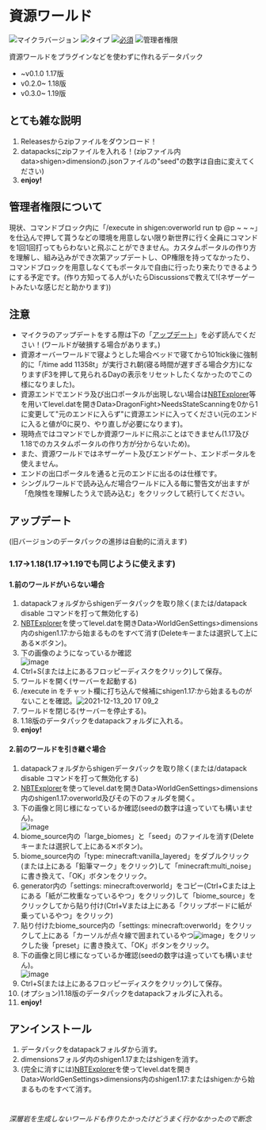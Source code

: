 # 資源ワールド <!-- ![ダウンロード数](https://img.shields.io/github/downloads/tunakaniri/shigen/total) -->
![マイクラバージョン](https://img.shields.io/badge/Minecraft%20Ver-Java%201.17~1.19-brightgreen) ![タイプ](https://img.shields.io/badge/Type-datapack-orange) [![必須](https://img.shields.io/badge/Required-tunakan--resourcepack-blue)](../../../tunakan-resourcepack) ![管理者権限](https://img.shields.io/badge/Need%20OP-Now%3AAll%20users→Future%3ANone-lightgrey)

資源ワールドをプラグインなどを使わずに作れるデータパック
- ~v0.1.0 1.17版
- v0.2.0~ 1.18版
- v0.3.0~ 1.19版

## とても雑な説明
1. Releasesからzipファイルをダウンロード！
2. datapacksにzipファイルを入れる！(zipファイル内data>shigen>dimensionの.jsonファイルの"seed"の数字は自由に変えてください)
3. **enjoy!**

## 管理者権限について
現状、コマンドブロック内に「/execute in shigen:overworld run tp @p ~ ~ ~」を仕込んで押して貰うなどの環境を用意しない限り新世界に行く全員にコマンドを1回1回打ってもらわないと飛ぶことができません。カスタムポータルの作り方を理解し、組み込みができ次第アップデートし、OP権限を持ってなかったり、コマンドブロックを用意しなくてもポータルで自由に行ったり来たりできるようにする予定です。(作り方知ってる人がいたらDiscussionsで教えて!(ネザーゲートみたいな感じだと助かります))

## 注意
 - マイクラのアップデートをする際は下の「[アップデート](#アップデート)」を必ず読んでください！(ワールドが破損する場合があります。)
 - 資源オーバーワールドで寝ようとした場合ベッドで寝てから101tick後に強制的に「/time add 11358t」が実行され朝(寝る時間が遅すぎる場合夕方)になります(F3を押して見られるDayの表示をリセットしたくなかったのでこの様になりました)。
 - 資源エンドでエンドラ及び出口ポータルが出現しない場合は[NBTExplorer](https://www.minecraftforum.net/forums/mapping-and-modding-java-edition/minecraft-tools/1262665-nbtexplorer-nbt-editor-for-windows-and-mac)等を用いてlevel.datを開きData>DragonFight>NeedsStateScanningを0から1に変更して"元のエンドに入らず"に資源エンドに入ってください(元のエンドに入ると値が0に戻り、やり直しが必要になります)。
 - 現時点ではコマンドでしか資源ワールドに飛ぶことはできません(1.17及び1.18でのカスタムポータルの作り方が分からないため)。
 - また、資源ワールドではネザーゲート及びエンドゲート、エンドポータルを使えません。
 - エンドの出口ポータルを通ると元のエンドに出るのは仕様です。
 - シングルワールドで読み込んだ場合ワールドに入る毎に警告文が出ますが「危険性を理解したうえで読み込む」をクリックして続行してください。

## アップデート
(旧バージョンのデータパックの進捗は自動的に消えます)
 ### 1.17→1.18(1.17→1.19でも同じように使えます)
 #### 1.前のワールドがいらない場合
 1. datapackフォルダからshigenデータパックを取り除く(または/datapack disable コマンドを打って無効化する)
 2. [NBTExplorer](https://github.com/jaquadro/NBTExplorer/releases/)を使ってlevel.datを開きData>WorldGenSettings>dimensions内のshigen1.17:から始まるものをすべて消す(Deleteキーまたは選択して上にある✕ボタン)。
 3. 下の画像のようになっているか確認<br>![image](https://user-images.githubusercontent.com/55052380/154085102-54be3e5d-bef2-455f-b44e-a682f22bc8fa.png)
 4. Ctrl+S(または上にあるフロッピーディスクをクリック)して保存。
 5. ワールドを開く(サーバーを起動する)
 6. /execute in をチャット欄に打ち込んで候補にshigen1.17:から始まるものがないことを確認。![2021-12-13_20 17 09_2](https://user-images.githubusercontent.com/55052380/154086305-9051078b-d561-474c-b74b-f34567c1698b.png)<!-- (https://user-images.githubusercontent.com/55052380/145803761-83eb5d50-a088-4be0-ad82-1c749feea9da.png) -->
 7. ワールドを閉じる(サーバーを停止する)。
 8. 1.18版のデータパックをdatapackフォルダに入れる。
 9. **enjoy!**

 #### 2.前のワールドを引き継ぐ場合
 1. datapackフォルダからshigenデータパックを取り除く(または/datapack disable コマンドを打って無効化する)
 2. [NBTExplorer](https://github.com/jaquadro/NBTExplorer/releases/)を使ってlevel.datを開きData>WorldGenSettings>dimensions内のshigen1.17:overworld及びその下のフォルダを開く。
 3. 下の画像と同じ様になっているか確認(seedの数字は違っていても構いません)。<br>![image](https://user-images.githubusercontent.com/55052380/154083995-01c037e1-6acb-405c-a36c-96b1f7438e32.png)
 4. biome_source内の「large_biomes」と「seed」のファイルを消す(Deleteキーまたは選択して上にある✕ボタン)。
 5. biome_source内の「type: minecraft:vanilla_layered」をダブルクリック(または上にある「鉛筆マーク」をクリック)して「minecraft:multi_noise」に書き換えて、「OK」ボタンをクリック。
 6. generator内の「settings: minecraft:overworld」をコピー(Ctrl+Cまたは上にある「紙が二枚重なっているやつ」をクリック)して「biome_source」をクリックしてから貼り付け(Ctrl+Vまたは上にある「クリップボードに紙が乗っているやつ」をクリック)
 7. 貼り付けたbiome_source内の「settings: minecraft:overworld」をクリックして上にある「カーソルが点々線で囲まれているやつ![image](https://user-images.githubusercontent.com/55052380/154089783-b984741b-e406-4447-9463-38d301f7cbc7.png)」をクリックした後「preset」に書き換えて、「OK」ボタンをクリック。
 8. 下の画像と同じ様になっているか確認(seedの数字は違っていても構いません)。<br>![image](https://user-images.githubusercontent.com/55052380/154083789-54328de5-8eb4-41f8-8fab-bf3dc00148ce.png)
 9. Ctrl+S(または上にあるフロッピーディスクをクリック)して保存。
 10. (オプション)1.18版のデータパックをdatapackフォルダに入れる。
 11. **enjoy!**

## アンインストール
1. データパックをdatapackフォルダから消す。
2. dimensionsフォルダ内のshigen1.17またはshigenを消す。
3. (完全に消すには)[NBTExplorer](https://github.com/jaquadro/NBTExplorer/releases/)を使ってlevel.datを開きData>WorldGenSettings>dimensions内のshigen1.17:またはshigen:から始まるものをすべて消す。

#
###### 深層岩を生成しないワールドも作りたかったけどうまく行かなかったので断念
